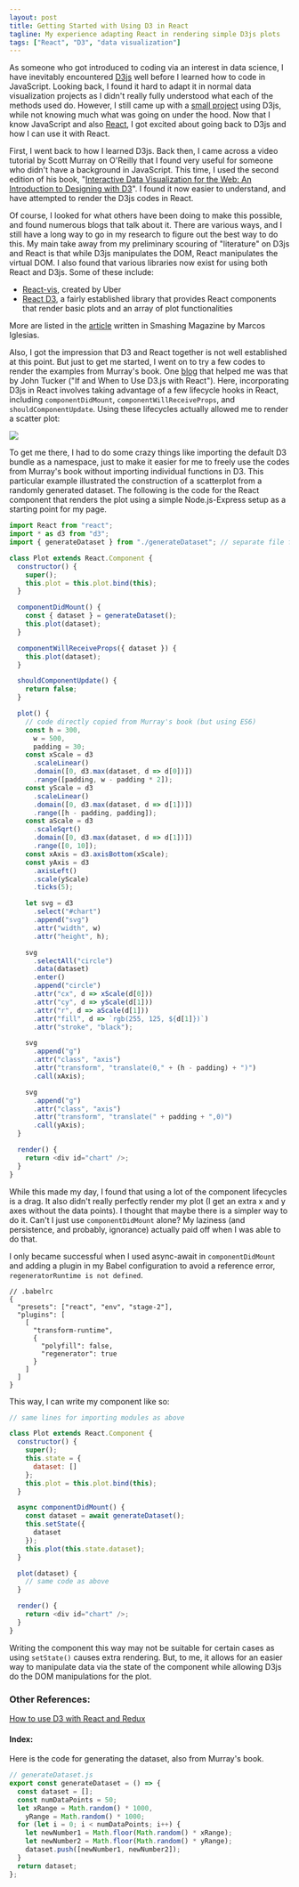 ```yaml
---
layout: post
title: Getting Started with Using D3 in React
tagline: My experience adapting React in rendering simple D3js plots
tags: ["React", "D3", "data visualization"]
---
```


As someone who got introduced to coding via an interest in data science, I have inevitably encountered [D3js](https://d3js.org/) well before I learned how to code in JavaScript. Looking back, I found it hard to adapt it in normal data visualization projects as I didn't really fully understood what each of the methods used do. However, I still came up with a [small project](http://alonavarshal.com/2017/03/02/nobel-laureates-viz.html) using D3js, while not knowing much what was going on under the hood. Now that I know JavaScript and also [React](https://reactjs.org/), I got excited about going back to D3js and how I can use it with React.

First, I went back to how I learned D3js. Back then, I came across a video tutorial by Scott Murray on O'Reilly that I found very useful for someone who didn't have a background in JavaScript. This time, I used the second edition of his book, "[Interactive Data Visualization for the Web: An Introduction to Designing with D3](http://shop.oreilly.com/product/0636920026938.do)". I found it now easier to understand, and have attempted to render the D3js codes in React.

Of course, I looked for what others have been doing to make this possible, and found numerous blogs that talk about it. There are various ways, and I still have a long way to go in my research to figure out the best way to do this. My main take away from my preliminary scouring of "literature" on D3js and React is that while D3js manipulates the DOM, React manipulates the virtual DOM. I also found that various libraries now exist for using both React and D3js. Some of these include:

* [React-vis](http://uber.github.io/react-vis/documentation/welcome-to-react-vis), created by Uber
* [React D3](http://www.reactd3.org/components/#introduction), a fairly established library that provides React components that render basic plots and an array of plot functionalities

More are listed in the [article](https://www.smashingmagazine.com/2018/02/react-d3-ecosystem/) written in Smashing Magazine by Marcos Iglesias.

Also, I got the impression that D3 and React together is not well established at this point. But just to get me started, I went on to try a few codes to render the examples from Murray's book. One [blog](https://medium.com/front-end-hacking/if-and-when-to-use-d3-js-with-react-639a651c6257) that helped me was that by John Tucker ("If and When to Use D3.js with React"). Here, incorporating D3js in React involves taking advantage of a few lifecycle hooks in React, including `componentDidMount`, `componentWillReceiveProps`, and `shouldComponentUpdate`. Using these lifecycles actually allowed me to render a scatter plot:

![](./assets/img/2018-05-06-d3andreact/fig1.png)

To get me there, I had to do some crazy things like importing the default D3 bundle as a namespace, just to make it easier for me to freely use the codes from Murray's book without importing individual functions in D3. This particular example illustrated the construction of a scatterplot from a randomly generated dataset. The following is the code for the React component that renders the plot using a simple Node.js-Express setup as a starting point for my page.

```javascript
import React from "react";
import * as d3 from "d3";
import { generateDataset } from "./generateDataset"; // separate file for generating the datapoints for the scatterplot, shown at the end of this blog

class Plot extends React.Component {
  constructor() {
    super();
    this.plot = this.plot.bind(this);
  }

  componentDidMount() {
    const { dataset } = generateDataset();
    this.plot(dataset);
  }

  componentWillReceiveProps({ dataset }) {
    this.plot(dataset);
  }

  shouldComponentUpdate() {
    return false;
  }

  plot() {
    // code directly copied from Murray's book (but using ES6)
    const h = 300,
      w = 500,
      padding = 30;
    const xScale = d3
      .scaleLinear()
      .domain([0, d3.max(dataset, d => d[0])])
      .range([padding, w - padding * 2]);
    const yScale = d3
      .scaleLinear()
      .domain([0, d3.max(dataset, d => d[1])])
      .range([h - padding, padding]);
    const aScale = d3
      .scaleSqrt()
      .domain([0, d3.max(dataset, d => d[1])])
      .range([0, 10]);
    const xAxis = d3.axisBottom(xScale);
    const yAxis = d3
      .axisLeft()
      .scale(yScale)
      .ticks(5);

    let svg = d3
      .select("#chart")
      .append("svg")
      .attr("width", w)
      .attr("height", h);

    svg
      .selectAll("circle")
      .data(dataset)
      .enter()
      .append("circle")
      .attr("cx", d => xScale(d[0]))
      .attr("cy", d => yScale(d[1]))
      .attr("r", d => aScale(d[1]))
      .attr("fill", d => `rgb(255, 125, ${d[1]})`)
      .attr("stroke", "black");

    svg
      .append("g")
      .attr("class", "axis")
      .attr("transform", "translate(0," + (h - padding) + ")")
      .call(xAxis);

    svg
      .append("g")
      .attr("class", "axis")
      .attr("transform", "translate(" + padding + ",0)")
      .call(yAxis);
  }

  render() {
    return <div id="chart" />;
  }
}
```

While this made my day, I found that using a lot of the component lifecycles is a drag. It also didn't really perfectly render my plot (I get an extra x and y axes without the data points). I thought that maybe there is a simpler way to do it. Can't I just use `componentDidMount` alone? My laziness (and persistence, and probably, ignorance) actually paid off when I was able to do that.

I only became successful when I used async-await in `componentDidMount` and adding a plugin in my Babel configuration to avoid a reference error, `regeneratorRuntime is not defined`.

```
// .babelrc
{
  "presets": ["react", "env", "stage-2"],
  "plugins": [
    [
      "transform-runtime",
      {
        "polyfill": false,
        "regenerator": true
      }
    ]
  ]
}
```

This way, I can write my component like so:

```javascript
// same lines for importing modules as above

class Plot extends React.Component {
  constructor() {
    super();
    this.state = {
      dataset: []
    };
    this.plot = this.plot.bind(this);
  }

  async componentDidMount() {
    const dataset = await generateDataset();
    this.setState({
      dataset
    });
    this.plot(this.state.dataset);
  }

  plot(dataset) {
    // same code as above
  }

  render() {
    return <div id="chart" />;
  }
}
```

Writing the component this way may not be suitable for certain cases as using `setState()` causes extra rendering. But, to me, it allows for an easier way to manipulate data via the state of the component while allowing D3js do the DOM manipulations for the plot.

### Other References:

[How to use D3 with React and Redux](https://www.youtube.com/watch?v=5FEzELkLsYw)

#### Index:

Here is the code for generating the dataset, also from Murray's book.

```javascript
// generateDataset.js
export const generateDataset = () => {
  const dataset = [];
  const numDataPoints = 50;
  let xRange = Math.random() * 1000,
    yRange = Math.random() * 1000;
  for (let i = 0; i < numDataPoints; i++) {
    let newNumber1 = Math.floor(Math.random() * xRange);
    let newNumber2 = Math.floor(Math.random() * yRange);
    dataset.push([newNumber1, newNumber2]);
  }
  return dataset;
};
```
